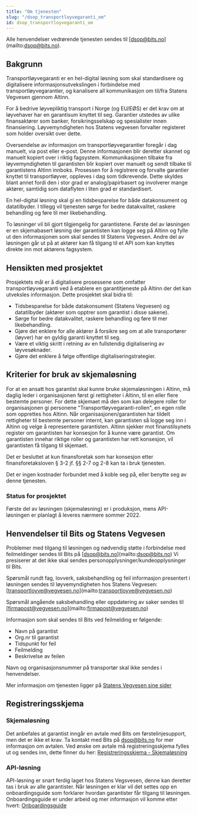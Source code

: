 ```yaml
---
title: "Om tjenesten"
slug: "/dsop_transportloyvegaranti_om"
id: dsop_transportloyvegaranti_om
---
```


Alle henvendelser vedrørende tjenesten sendes til [[dsop@bits.no](mailto:dsop@bits.no)](mailto:dsop@bits.no).

## Bakgrunn
Transportløyvegaranti er en hel-digital løsning som skal standardisere og digitalisere informasjonsutvekslingen i forbindelse med transportløyvegarantier, og kanalisere all kommunikasjon om til/fra Statens Vegvesen gjennom Altinn.

For å bedrive løyvepliktig transport i Norge (og EU/EØS) er det krav om at løyvehaver har en garantisum knyttet til seg. Garantier utstedes av ulike finansaktører som banker, forsikringsselskap og spesialister innen finansiering. Løyvemyndigheten hos Statens vegvesen forvalter registeret som holder oversikt over dette.

Oversendelse av informasjon om transportløyvegarantier foregår i dag manuelt, via post eller e-post. Denne informasjonen blir deretter skannet og manuelt kopiert over i riktig fagsystem. Kommunikasjonen tilbake fra løyvemyndigheten til garantisten blir kopiert over manuelt og sendt tilbake til garantistens Altinn innboks. Prosessen for å registrere og forvalte garantier knyttet til transportløyver, oppleves i dag som tidkrevende. Dette skyldes blant annet fordi den i stor grad er analog/papirbasert og involverer mange aktører, samtidig som dataflyten i liten grad er standardisert.

En hel-digital løsning skal gi en tidsbesparelse for både datakonsument og datatilbyder. I tillegg vil tjenesten sørge for bedre datakvalitet, raskere behandling og føre til mer likebehandling.

To løsninger vil bli gjort tilgjengelig for garantistene. Første del av løsningen er en skjemabasert løsning der garantisten kan logge seg på Altinn og fylle ut den informasjonen som skal sendes til Statens Vegvesen. Andre del av løsningen går ut på at aktører kan få tilgang til et API som kan knyttes direkte inn mot aktørens fagsystem.

## Hensikten med prosjektet
Prosjektets mål er å digitalisere prosessene som omfatter transportløyvegaranti ved å etablere en garantitjeneste på Altinn der det kan utveksles informasjon.
Dette prosjektet skal bidra til:
*   Tidsbesparelse for både datakonsument (Statens Vegvesen) og datatilbyder (aktører som opptrer som garantist i disse sakene).
*   Sørge for bedre datakvalitet, raskere behandling og føre til mer likebehandling.
*   Gjøre det enklere for alle aktører å forsikre seg om at alle transportører (løyver) har en gyldig garanti knyttet til seg.
*   Være et viktig skritt i retning av en fullstendig digitalisering av løyvesøknader.
*   Gjøre det enklere å følge offentlige digitaliseringstrategier.

## Kriterier for bruk av skjemaløsning
For at en ansatt hos garantist skal kunne bruke skjemaløsningen i Altinn, må daglig leder i organisasjonen
først gi rettigheter i Altinn, til en eller flere bestemte personer. For dette skjemaet må den som kan
delegere roller for organisasjonen gi personene "Transportløyvegaranti-rollen", en egen rolle som
opprettes hos Altinn.
Når organisasjonen/garantisten har tildelt rettigheter til bestemte personer internt, kan garantisten så
logge seg inn i Altinn og velge å representere garantisten. Altinn sjekker mot finanstilsynets register om
garantisten har konsesjon for å kunne være garantist. Om garantisten innehar riktige roller og
garantisten har rett konsesjon, vil garantisten få tilgang til skjemaet.

Det er besluttet at kun finansforetak som har konsesjon etter finansforetaksloven &sect; 3-2 jf. &sect;§ 2-7 og 2-8 kan ta i bruk tjenesten.

Det er ingen kostnader forbundet med å koble seg på, eller benytte seg av denne tjenesten.

### Status for prosjektet
Første del av løsningen (skjemaløsning) er i produksjon, mens API-løsningen er planlagt å leveres nærmere sommer 2022.

## Henvendelser til Bits og Statens Vegvesen
Problemer med tilgang til løsningen og nødvendig støtte i forbindelse med feilmeldinger sendes til Bits på [[dsop@bits.no](mailto:dsop@bits.no)](mailto:dsop@bits.no)
Vi presiserer at det ikke skal sendes personopplysninger/kundeopplysninger til Bits.

Spørsmål rundt fag, lovverk, saksbehandling og feil informasjon presentert i løsningen sendes til løyvemyndigheten hos Statens Vegvesen: [[transportloyve@vegvesen.no](mailto:transportloyve@vegvesen.no)](mailto:transportloyve@vegvesen.no)

Spørsmål angående saksbehandling eller oppdatering av saker sendes til [[firmapost@vegvesen.no](mailto:firmapost@vegvesen.no)](mailto:firmapost@vegvesen.no)

Informasjon som skal sendes til Bits ved feilmelding er følgende:
*   Navn på garantist
*   Org.nr til garantist
*   Tidspunkt for feil
*   Feilmelding
*   Beskrivelse av feilen


Navn og organisasjonsnummer på transportør skal ikke sendes i henvendelser.

Mer informasjon om tjenesten ligger på [Statens Vegvesen sine sider](https:/www.vegvesen.no/kjoretoy/yrkestransport/transportloyver-og-tillatelser/for-samarbeidsparter-og-andre-interessenter/transportloyvegaranti---selvbetjening-for-garantister/)

## Registreringsskjema

### Skjemaløsning
Det anbefales at garantist inngår en avtale med Bits om førstelinjesupport, men det er ikke et krav. Ta kontakt med Bits på [dsop@bits.no](mailto:dsop@bits.no) for mer informasjon om avtalen. Ved ønske om avtale må registreringsskjema fylles ut og sendes inn, dette finner du her: [Registreringsskjema - Skjemaløsning](/assets/Registreringsskjema_Transportloyvegaranti_Skjemalosning.docx)

### API-løsning
API-løsning er snart ferdig laget hos Statens Vegsvesen, denne kan deretter tas i bruk av alle garantister. Når løsningen er klar vil det settes opp en onboardingsguide som forklarer hvordan garantister får tilgang til løsningen. Onboardingsguide er under arbeid og mer informasjon vil komme etter hvert: [Onboardingsguide](/dsop_transportloyvegaranti_onboarding)